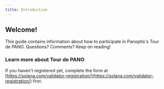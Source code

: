 ```yaml
---
title: Introduction
---
```


## Welcome!

This guide contains information about how to participate in Panoptis's Tour de PANO. Questions? Comments? Keep on reading!

### Learn more about Tour de PANO

If you haven't registered yet, complete the form at [https://solana.com/validator-registration/](https://solana.com/validator-registration/) first.
